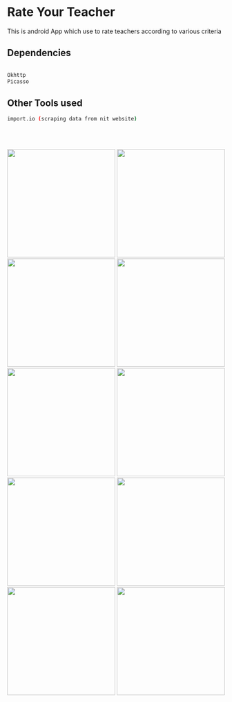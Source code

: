 # Rate Your Teacher
This is android App which use to rate  teachers according to various criteria 


## Dependencies
```bash

Okhttp
Picasso

```

## Other Tools used
```bash
import.io (scraping data from nit website)
```
<br>
<br>
<p align="center">
<img src="https://github.com/nkkumawat//raw/master//screenshots/1.png" width="250">
<img src="https://github.com/nkkumawat//raw/master//screenshots/2.png" width="250">
<img src="https://github.com/nkkumawat//raw/master//screenshots/3.png" width="250">
<img src="https://github.com/nkkumawat//raw/master//screenshots/4.png" width="250">

<img src="https://github.com/nkkumawat//raw/master//screenshots/5.png" width="250">
<img src="https://github.com/nkkumawat//raw/master//screenshots/6.png" width="250">
<img src="https://github.com/nkkumawat//raw/master//screenshots/7.png" width="250">
<img src="https://github.com/nkkumawat//raw/master//screenshots/8.png" width="250">
<img src="https://github.com/nkkumawat//raw/master//screenshots/9.png" width="250">
<img src="https://github.com/nkkumawat//raw/master//screenshots/10.png" width="250">
</p>
